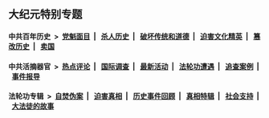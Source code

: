 ## 大纪元特别专题

#### 中共百年历史 &nbsp;>&nbsp; [党魁面目](indexes/nf1176107/README.md?08050430) &nbsp;| &nbsp; [杀人历史](indexes/nf1176106/README.md?08050430) &nbsp;| &nbsp; [破坏传统和道德](indexes/nf1176106/README.md?08050430) &nbsp;| &nbsp; [迫害文化精英](indexes/nf1176111/README.md?08050430) &nbsp;| &nbsp; [篡改历史](indexes/nf1176115/README.md?08050430) &nbsp;| &nbsp; [卖国](indexes/nf1176117/README.md?08050430) 

#### 中共活摘器官 &nbsp;>&nbsp; [热点评论](indexes/nf5879/README.md?08050430) &nbsp;| &nbsp; [国际调查](indexes/nf5947/README.md?08050430) &nbsp;| &nbsp; [最新活动](indexes/nf5883/README.md?08050430) &nbsp;| &nbsp; [法轮功遭遇](indexes/nf5881/README.md?08050430) &nbsp;| &nbsp; [追查案例](indexes/nf5880/README.md?08050430) &nbsp;| &nbsp; [事件报导](indexes/nf5877/README.md?08050430) 

#### 法轮功专辑 &nbsp;>&nbsp; [自焚伪案](indexes/nf5562/README.md?08050430) &nbsp;| &nbsp; [迫害真相](indexes/nf4379/README.md?08050430) &nbsp;| &nbsp; [历史事件回顾](indexes/nf5793/README.md?08050430) &nbsp;| &nbsp; [真相特辑](indexes/nf4389/README.md?08050430) &nbsp;| &nbsp; [社会支持](indexes/nf4386/README.md?08050430) &nbsp;| &nbsp; [大法徒的故事](indexes/nf1147481/README.md?08050430) 


